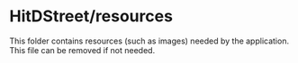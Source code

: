 # HitDStreet/resources

This folder contains resources (such as images) needed by the application. This file can
be removed if not needed.

